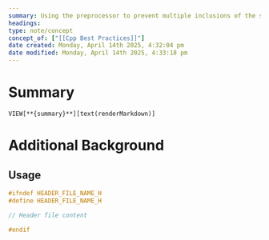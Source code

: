 ```yaml
---
summary: Using the preprocessor to prevent multiple inclusions of the same header file, avoiding recompilation errors from redefinition.
headings: 
type: note/concept
concept_of: ["[[Cpp Best Practices]]"]
date created: Monday, April 14th 2025, 4:32:04 pm
date modified: Monday, April 14th 2025, 4:33:18 pm
---
```

# Summary
`VIEW[**{summary}**][text(renderMarkdown)]`

# Additional Background
## Usage
```cpp
#ifndef HEADER_FILE_NAME_H
#define HEADER_FILE_NAME_H

// Header file content

#endif
```